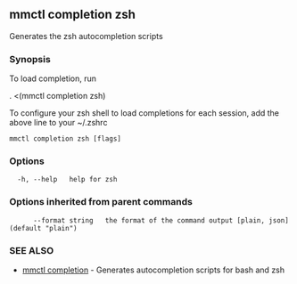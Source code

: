 ## mmctl completion zsh

Generates the zsh autocompletion scripts

### Synopsis

To load completion, run

. <(mmctl completion zsh)

To configure your zsh shell to load completions for each session, add the above line to your ~/.zshrc


```
mmctl completion zsh [flags]
```

### Options

```
  -h, --help   help for zsh
```

### Options inherited from parent commands

```
      --format string   the format of the command output [plain, json] (default "plain")
```

### SEE ALSO

* [mmctl completion](mmctl_completion.md)	 - Generates autocompletion scripts for bash and zsh

